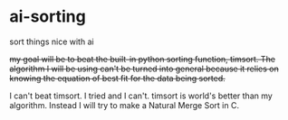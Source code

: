 # ai-sorting
sort things nice with ai

~~my goal will be to beat the built-in python sorting function, timsort. The algorithm I will be using can't be turned into general because it relies on knowing the equation of best fit for the data being sorted.~~

I can't beat timsort. I tried and I can't. timsort is world's better than my algorithm. Instead I will try to make a Natural Merge Sort in C.
